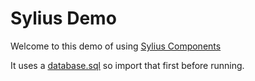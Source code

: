 Sylius Demo
=========

Welcome to this demo of using [Sylius Components](http://sylius.org/)

It uses a [database.sql](./database.sql) so import that first before running.